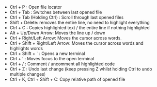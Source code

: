 - Ctrl + P : Open file locator
- Ctrl + Tab : Switches between last opened file
- Ctrl + Tab (Holding Ctrl) : Scroll through last opened files
- Shift + Delete: removes the entire line, no need to highlight everything
- Ctrl + C : Copies highlighted text / the entire line if nothing highlighted
- Alt + Up/Down Arrow: Moves the line up / down
- Ctrl + Right/Left Arrow: Moves the cursor across words. 
- Ctrl + Shift + Right/Left Arrow: Moves the cursor across words and highlights words
- Ctrl + Shift + ` : Opens a new terminal
- Ctrl + ‘ : Moves focus to the open terminal
- Ctrl + / : Comment / uncomment all highlighted code
- Ctrl + Z : Undo last change (keep pressing Z whilst holding Ctrl to undo multiple changes)
- Ctrl + K, Ctrl + Shift + C: Copy relative path of opened file